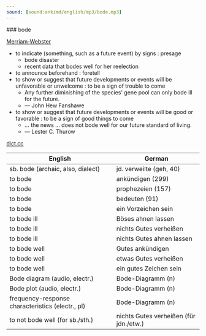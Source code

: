 ```yaml
---
sound: [sound:ankimd/english/mp3/bode.mp3]
---
```


\### bode

[Merriam-Webster](https://www.merriam-webster.com/dictionary/bode)

- to indicate (something, such as a future event) by signs : presage
    - bode disaster
    - recent data that bodes well for her reelection
- to announce beforehand : foretell
- to show or suggest that future developments or events will be unfavorable or unwelcome : to be a sign of trouble to come
    - Any further diminishing of the species' gene pool can only bode ill for the future.
    - — John Hew Fanshawe
- to show or suggest that future developments or events will be good or favorable : to be a sign of good things to come
    - … the news … does not bode well for our future standard of living.
    - — Lester C. Thurow

[dict.cc](https://www.dict.cc/bode)

| English        | German       |
| -------------- | ------------ |
| sb. bode (archaic, also, dialect) | jd. verweilte (geh, 40) |
| to bode | ankündigen (299) |
| to bode | prophezeien (157) |
| to bode | bedeuten (91) |
| to bode | ein Vorzeichen sein |
| to bode ill | Böses ahnen lassen |
| to bode ill | nichts Gutes verheißen |
| to bode ill | nichts Gutes ahnen lassen |
| to bode well | Gutes ankündigen |
| to bode well | etwas Gutes verheißen |
| to bode well | ein gutes Zeichen sein |
| Bode diagram (audio, electr.) | Bode-Diagramm (n) |
| Bode plot (audio, electr.) | Bode-Diagramm (n) |
| frequency-response characteristics (electr., pl) | Bode-Diagramm (n) |
| to not bode well (for sb./sth.) | nichts Gutes verheißen (für jdn./etw.) |
